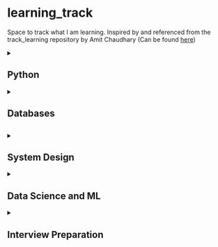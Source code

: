 # learning_track
Space to track what I am learning. Inspired by and referenced from the track_learning repository by Amit Chaudhary (Can be found [here](https://github.com/amitness/learning))

<details>
<summary><h2>Python</h2></summary>

- [ ] [Youtube (Real Python): Python - Intermediate and Advanced Features](https://www.youtube.com/playlist?list=PLP8GkvaIxJP0VAXF3USi9U4JnpxUvQXHx)
  - [X] [Function Argument Unpacking](https://www.youtube.com/watch?v=YWY4BZi_o28&list=PLP8GkvaIxJP0VAXF3USi9U4JnpxUvQXHx&index=3) ([GitHub Gist](https://gist.github.com/akshayavb99/eba66d257ac39cf3def172389723ee32))
  - [X] [String Conversion in Python: When to Use \_\_repr\_\_ vs \_\_str\_\_](https://www.youtube.com/watch?v=aIdzBGzaxUo&list=PLP8GkvaIxJP0VAXF3USi9U4JnpxUvQXHx&index=5) ([GitHub Gist](https://gist.github.com/akshayavb99/0d9c1e30551219cab16bcdcc0e59ad5d))
  - [X] [Understanding \@classmethod, \@staticmethod, and regular methods](https://www.youtube.com/watch?v=PNpt7cFjGsM&list=PLP8GkvaIxJP0VAXF3USi9U4JnpxUvQXHx&index=6) ([GitHub Gist](https://gist.github.com/akshayavb99/f92fbe70cf19140b007ea14bfa60383e))
  - [X] [\*args and \*\*kwargs receipes for clean Python](https://www.youtube.com/watch?v=WcTXxX3vYgY&list=PLP8GkvaIxJP0VAXF3USi9U4JnpxUvQXHx&index=7) ([GitHub Gist](https://gist.github.com/akshayavb99/0ac0e11d1dc65a8ec2f3752063733f41))
  - [X] [Python Context managers and 'with statement' (\_\_enter\_\_ and \_\_exit\_\_)](https://www.youtube.com/watch?v=iba-I4CrmyA&list=PLP8GkvaIxJP0VAXF3USi9U4JnpxUvQXHx&index=8) ([GitHub Gist](https://gist.github.com/akshayavb99/219ec27339dace96115e760b2563e8c6))
  - [ ] [Implicit 'Return None' Statements in Python](https://www.youtube.com/watch?v=IobOuSyfExc&list=PLP8GkvaIxJP0VAXF3USi9U4JnpxUvQXHx&index=12) ([GitHub Gist]())
  
- [ ] [Book: CPython Internals](https://realpython.com/products/cpython-internals-book/?utm_source=web&utm_medium=redirect&utm_campaign=cpythoninternals.com)

</details>

<details>
<summary><h2>Databases<h2></summary>

- [ ] [Youtube: CMU Intro to Database Systems (15-445/645 - Fall 2022)](https://www.youtube.com/playlist?list=PLSE8ODhjZXjaKScG3l0nuOiDTTqpfnWFf) ([My Notes](https://akshaya-balaji.notion.site/CMU-Intro-to-Database-Systems-Fall-2022-1bb47b0f53aa4dc9a42fb7029e42a8af))
  - [X] [01 - Relational Models and Relational Algebra](https://www.youtube.com/watch?v=uikbtpVZS2s&list=PLSE8ODhjZXjaKScG3l0nuOiDTTqpfnWFf) ([Notes](https://www.notion.so/akshaya-balaji/CMU-Intro-to-Database-Systems-Fall-2022-1bb47b0f53aa4dc9a42fb7029e42a8af#048ac8f44ef4435d8f37c8a8e9ed354a))
  - [X] [02 - Modern SQL](https://www.youtube.com/watch?v=II5qNuxfSoo&list=PLSE8ODhjZXjaKScG3l0nuOiDTTqpfnWFf&index=2) ([Notes](https://www.notion.so/akshaya-balaji/CMU-Intro-to-Database-Systems-Fall-2022-1bb47b0f53aa4dc9a42fb7029e42a8af#65fda5f3cfa147fdb36e71db2ccf0e98))
  - [ ] [03 - Database Storage 1](https://www.youtube.com/watch?v=df-l2PxUidI&list=PLSE8ODhjZXjaKScG3l0nuOiDTTqpfnWFf&index=3) ([Notes](https://www.notion.so/akshaya-balaji/CMU-Intro-to-Database-Systems-Fall-2022-1bb47b0f53aa4dc9a42fb7029e42a8af#90f718274a664ce6b8616ec884bdbec3))

</details>

<details>
<summary><h2>System Design</h2></summary>

Partly following [System Design Primer Repository by Donne Martin](https://github.com/donnemartin/system-design-primer)

- [ ] [YouTube (ByteByteGo): System Design Fundamentals](https://www.youtube.com/playlist?list=PLCRMIe5FDPse7NNmQP5UziLjXjkHW3gqA)
  - [X] [System Design: Why is single-threaded Redis so fast?](https://www.youtube.com/watch?v=5TRFpFBccQM&list=PLCRMIe5FDPse7NNmQP5UziLjXjkHW3gqA&index=1)
  - [X] [HTTP\/1 to HTTP\/2 to HTTP\/3](https://www.youtube.com/watch?v=a-sBfyiXysI&list=PLCRMIe5FDPse7NNmQP5UziLjXjkHW3gqA&index=2)

</details>

<details>
<summary><h2>Data Science and ML</h2></summary>

<h3> Core ML and Deep Learning </h3>

<!-- Solutions for ISLR, 2nd edition: https://botlnec.github.io/islp/#an-introduction-to-statistical-learning-with-applications-in-r-with-python --->
<!-- Solutions for ISLR, 2nd edition: https://github.com/MichaelABryant/an-introduction-to-statistical-learning-2e-code --->

- [ ] [Book: An Introduction to Statistical Learning with Applications in R](https://www.statlearning.com/)
  - [ ] [Kaggle: Datasets in ISLR, second edition](https://www.kaggle.com/datasets/hongpeiyi/datasets-in-islr-second-edition)
  - [ ] Chapter 1 - Introduction
  - [ ]  Chapter 2 - Statistical Learning

<h3>Inference and System Design</h3>

- [ ] [Book: The Data Warehouse Toolkit: The Definitive Guide to Dimensional Modeling, 3rd Edition](https://www.amazon.com/Data-Warehouse-Toolkit-Definitive-Dimensional/dp/1118530802/ref=sr_1_1?crid=3G9QBHWDUTMCT&keywords=the+data+warehouse+toolkit+3rd+edition&qid=1662913405&sprefix=the+data+warehouse+to%2Caps%2C102&sr=8-1)
  - [X] Chapter 1: Data Warehousing, Business Intelligence, and Dimensional Modeling Primer
  - [X] Chapter 2: Kimball Dimensional Modeling Techniques Overview
  - [X] Chapter 3: Retail Sales
  - [ ] Chapter 4: Inventory 
  
<h3> Natural Language Processing </h3>
  
- [ ] [Coursera: Natural Language Processing Specialization by DeepLearning.AI](https://www.coursera.org/specializations/natural-language-processing?)
  - [X] [Course 1: Natural Language Processing with Classification and Vector Spaces](https://www.coursera.org/learn/classification-vector-spaces-in-nlp)
    - [X] Week 1: Sentiment Analysis with Logistic Regression
    - [X] Week 2: Sentiment Analysis with Naive Bayes
    - [X] Week 3: Vector Space Models
    - [X] Week 4: Machine Translation and Document Search
  - [ ] [Course 2: Natural Language Processing with Probabilistic Models](https://www.coursera.org/learn/probabilistic-models-in-nlp)
    - [ ] Week 1: Autocorrect and Minimum Edit Distance
    - [ ] Week 2: Parts of Speech Tagging and Hidden Markov Models
    - [ ] Week 3: Autocomplete and Language Models
    - [ ] Week 4: Word Embeddings with Neural Networks

</details>

</details>

<details>
<summary><h2>Interview Preparation</h2></summary>

- [ ] Book: Machine Learning Interviews
  - [ ] [Web version](https://huyenchip.com/ml-interviews-book/)
  - [ ] [GitHub version + Answers](https://github.com/chiphuyen/ml-interviews-book)
- [ ] [GitHub Repository: MLE Flashcards](https://github.com/b7leung/MLE-Flashcards)
- [ ] [arXiv: Deep Learning Interviews: Hundreds of fully solved job interview questions from a wide range of key topics in AI](https://arxiv.org/abs/2201.00650)


</details>

